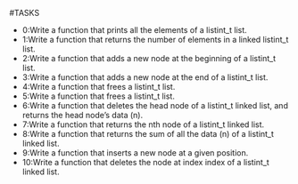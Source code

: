 #TASKS
	
- 0:Write a function that prints all the elements of a listint_t list.
- 1:Write a function that returns the number of elements in a linked listint_t list.
- 2:Write a function that adds a new node at the beginning of a listint_t list.
- 3:Write a function that adds a new node at the end of a listint_t list.
- 4:Write a function that frees a listint_t list.
- 5:Write a function that frees a listint_t list.
- 6:Write a function that deletes the head node of a listint_t linked list, and returns the head node’s data (n).
- 7:Write a function that returns the nth node of a listint_t linked list.
- 8:Write a function that returns the sum of all the data (n) of a listint_t linked list.
- 9:Write a function that inserts a new node at a given position.
- 10:Write a function that deletes the node at index index of a listint_t linked list.
